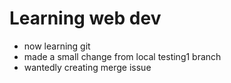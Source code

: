# Learning web dev
* now learning git
* made a small change from local testing1 branch
* wantedly creating merge issue